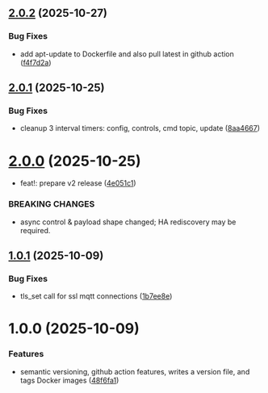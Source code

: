 ## [2.0.2](https://github.com/weirdtangent/blink2mqtt/compare/v2.0.1...v2.0.2) (2025-10-27)


### Bug Fixes

* add apt-update to Dockerfile and also pull latest in github action ([f4f7d2a](https://github.com/weirdtangent/blink2mqtt/commit/f4f7d2a3cf6c86c5eff4c2df66b7a71b8702756a))

## [2.0.1](https://github.com/weirdtangent/blink2mqtt/compare/v2.0.0...v2.0.1) (2025-10-25)


### Bug Fixes

* cleanup 3 interval timers: config, controls, cmd topic, update ([8aa4667](https://github.com/weirdtangent/blink2mqtt/commit/8aa4667533e21d7b4da6ee20d8ef9e57243b7be3))

# [2.0.0](https://github.com/weirdtangent/blink2mqtt/compare/v1.0.1...v2.0.0) (2025-10-25)


* feat!: prepare v2 release ([4e051c1](https://github.com/weirdtangent/blink2mqtt/commit/4e051c1929456b79faf2cf222bdb37ca9b6f7352))


### BREAKING CHANGES

* async control & payload shape changed; HA rediscovery may be required.

## [1.0.1](https://github.com/weirdtangent/blink2mqtt/compare/v1.0.0...v1.0.1) (2025-10-09)


### Bug Fixes

* tls_set call for ssl mqtt connections ([1b7ee8e](https://github.com/weirdtangent/blink2mqtt/commit/1b7ee8e5a72c8e506cd1940f57fddb7f1baeab5c))

# 1.0.0 (2025-10-09)


### Features

* semantic versioning, github action features, writes a version file, and tags Docker images ([48f6fa1](https://github.com/weirdtangent/blink2mqtt/commit/48f6fa1c8c429bf7c1cbb3d4466a9db221c53e20))
